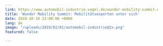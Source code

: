 ```yaml
---
link: https://www.automobil-industrie.vogel.de/wunder-mobility-summit-mobilitaetsexperten-unter-sich-a-767644/
title: 'Wunder Mobility Summit: Mobilitätsexperten unter sich'
date: 2018-10-18 22:00:00 +0000
lang: de
image: "/uploads/2019/02/01/automobil-industrie@2x.png"
featured: false

---
```

